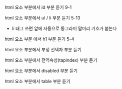 html 요소 부분에서 id 부분 듣기 9-1

html 요소 부분에서 ul / li 부분 듣기    5-13

- li 태그 쓰면 앞에 자동으로 동그라미 말머리 기호가 붙는다

html 요소 부분 에서 h1 부분 듣기  5-4

html  요소 부분에서 부정 선택자 부분 듣기 

html 요소 부분에서 전역속성(tapindex) 부분 듣기

html 요소 부분에서 disabled 부분 듣기

html 요소 부분에서 table 부분 듣기

